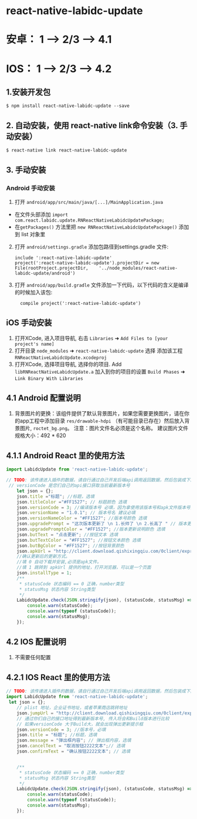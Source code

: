 
# react-native-labidc-update
# 安卓： 1 --> 2/3 --> 4.1
# IOS： 1 --> 2/3 --> 4.2
## 1.安装开发包

`$ npm install react-native-labidc-update --save`

## 2. 自动安装，使用 react-native  link命令安装（3. 手动安装）

`$ react-native link react-native-labidc-update`

## 3. 手动安装

### Android 手动安装

1. 打开 `android/app/src/main/java/[...]/MainApplication.java`
  - 在文件头部添加 `import com.react.labidc.update.RNReactNativeLabidcUpdatePackage;` 
  - 在`getPackages()` 方法里把  `new RNReactNativeLabidcUpdatePackage()` 添加到 list 对象里 
2. 打开 `android/settings.gradle` 添加包路径到settings.gradle 文件:
  	```
  	include ':react-native-labidc-update'
  	project(':react-native-labidc-update').projectDir = new File(rootProject.projectDir, 	'../node_modules/react-native-labidc-update/android')
  	```
3. 打开 `android/app/build.gradle` 文件添加一下代码，以下代码的含义是编译的时候加入该包:
  	```
      compile project(':react-native-labidc-update')
  	```
##  iOS 手动安装

1. 打开XCode, 进入项目导航, 右击 `Libraries` ➜ `Add Files to [your project's name]`
2. 打开目录 `node_modules` ➜ `react-native-labidc-update` 选择 添加该工程 `RNReactNativeLabidcUpdate.xcodeproj`
3. 打开XCode, 选择项目导航, 选择你的项目. Add `libRNReactNativeLabidcUpdate.a` 加入到你的项目的设置 `Build Phases` ➜ `Link Binary With Libraries`



## 4.1 Android 配置说明

1. 背景图片的更换：该组件提供了默认背景图片，如果您需要更换图片，请在你的app工程中添加目录
```res/drawable-hdpi``` （有可能目录已存在）然后放入背景图片, `roctet_bg.png`。 注意：图片文件名必须是这个名称。
建议图片文件规格大小：492 * 620

## 4.1.1 Android React 里的使用方法
```javascript
import LabidcUpdate from 'react-native-labidc-update';

// TODO: 该传递进入插件的数据，请自行通过自己开发后端api调用返回数据，然后包装成下面的数据格式
 // versionCode 是您们自己的api接口获取当前最新版本号
    let json = {};
    json.title ="标题"; //标题，选填
    json.titleColor ="#FF1527"; // 标题颜色 选填
    json.versionCode = 3; //编译版本号 必填，因为拿使用该版本号和apk文件版本号比对，versionCode 大于 apk的版本，会出现提示框
    json.versionName = "1.0.1"; // 版本号名 建议必填
    json.versionNameColor = "#FF1527"; //版本号颜色 选填
    json.upgradePrompt = "这次版本更新了 \n 1.长帅了 \n 2.长高了 " // 版本更新说明, "\n" 换行 选填
    json.upgradePromptColor = "#FF1527"; //版本更新说明颜色 选填
    json.butText = "点击更新"; //按钮文本 选填
    json.butTextColor = "#FF1527"; //按钮文本颜色 选填
    json.butBgColor = "#FF1527"; //按钮背景颜色
    json.apkUrl = "http://client.download.qishixingqiu.com/0client/express/1.1.1.apk"; //apk下载地址，必填
    //确认更新后的更新方式。
    //填 0 自动下载并安装,必须是apk文件。
    //填 1 跳转到 apkUrl 提供的地址，打开浏览器，可以是一个页面
    json.installType = 1; 
    /**
     * statusCode 状态编码 == 0 正确，number类型
     * statusMsg 状态内容 String类型
     */
    LabidcUpdate.check(JSON.stringify(json), (statusCode, statusMsg) => {
        console.warn(statusCode);
        console.warn(typeof (statusCode));
        console.warn(statusMsg);
    });

```


## 4.2 IOS 配置说明
1. 不需要任何配置
## 4.2.1 IOS React 里的使用方法
```javascript
// TODO: 该传递进入插件的数据，请自行通过自己开发后端api调用返回数据，然后包装成下面的数据格式
import LabidcUpdate from 'react-native-labidc-update';
 let json = {};
    // plist 地址，企业证书地址，或者苹果商店跳转地址
    json.jumpUrl = "http://client.download.qishixingqiu.com/0client/express/1.1.1.apk"; // 跳转地址，必填
    // 通过你们自己的接口地址得到最新版本号, 传入将会和Build版本进行比较
    // 如果versionCode 大于Build大，就会出现弹出更新提示框
    json.versionCode = 3; //版本号，必填
    json.title = "标题"; //标题，选填
    json.message = "弹出框内容"; // 弹出框内容，选填
    json.cancelText = "取消按钮2222文本";// 选填
    json.confirmText = "确认按钮2222文本"; // 选填


    /**
     * statusCode 状态编码 == 0 正确，number类型
     * statusMsg 状态内容 String类型
     */
    LabidcUpdate.check(JSON.stringify(json), (statusCode, statusMsg) => {
        console.warn(statusCode);
        console.warn(typeof (statusCode));
        console.warn(statusMsg);
	});
	
```





  